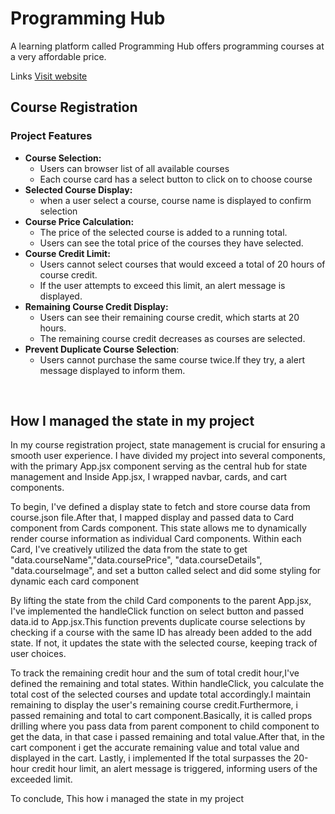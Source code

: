 # Programming Hub
<p>A learning platform called Programming Hub offers programming courses at a very affordable price.</p>

Links
[Visit website](https://6505464625bea367bb9fd356--regal-halva-e4c280.netlify.app/)

## Course Registration


<h3>Project Features</h3>

<ul>
    <li><strong>Course Selection:</strong>
      <ul>
       <li>Users can browser list of all available courses</li>
       <li>Each course card has a select button to click on to choose course</li>
      </ul>
    </li>
    <li><strong>Selected Course Display:</strong>
    <ul>
    <li>when a user select a course, course name is displayed to confirm selection</li>
    </ul>
    </li>
    <li><strong>Course Price Calculation:</strong>
    <ul>
    <li>The price of the selected course is added to a running total.</li>
    <li>Users can see the total price of the courses they have selected.</li>
    </ul>
    </li>
    </li>
    <li><strong>Course Credit Limit:</strong>
     <ul>
     <li>Users cannot select courses that would exceed a total of 20 hours of course credit.</li>
     <li>If the user attempts to exceed this limit, an alert message is displayed.</li>
     </ul>
    </li>
    <li><strong>Remaining Course Credit Display:</strong>
    <ul>
    <li>Users can see their remaining course credit, which starts at 20 hours.</li>
    <li>The remaining course credit decreases as courses are selected.</li>
    </ul>
    </li>
    <li><strong>Prevent Duplicate Course Selection</strong>:
    <ul>
    <li>Users cannot purchase the same course twice.If they try, a alert message displayed to inform them.</li>
    </ul>
    </li>
</ul>

<br>

## How I managed the state in my project

<p>In my course registration project, state management is crucial for ensuring a smooth user experience. I have divided my project into several components, with the primary App.jsx component serving as the central hub for state management and Inside App.jsx, I wrapped navbar, cards, and cart components.</p>

<p>To begin, I've defined a display state to fetch and store course data from course.json file.After that, I mapped display and passed data to Card component from Cards component. This state allows me to dynamically render course information as individual Card components. Within each Card, I've creatively utilized the data from the state to get "data.courseName","data.coursePrice", "data.courseDetails", "data.courseImage", and set a button called select and did some styling for dynamic each card component</p>

<p>By lifting the state from the child Card components to the parent App.jsx, I've implemented the handleClick function on select button and passed data.id to App.jsx.This function prevents duplicate course selections by checking if a course with the same ID has already been added to the add state. If not, it updates the state with the selected course, keeping track of user choices.</p>

<p>To track the remaining credit hour and the sum of total credit hour,I've defined the remaining and total states. Within handleClick, you calculate the total cost of the selected courses and update total accordingly.I maintain remaining to display the user's remaining course credit.Furthermore, i passed remaining and total to cart component.Basically, it is called props drilling where you pass data from parent component to child component to get the data, in that case i passed remaining and total value.After that, in the cart component i get the accurate remaining value and total value and displayed in the cart. Lastly, i implemented If the total surpasses the 20-hour credit hour limit, an alert message is triggered, informing users of the exceeded limit.</>

<p>To conclude, This how i managed the state in my project</p>